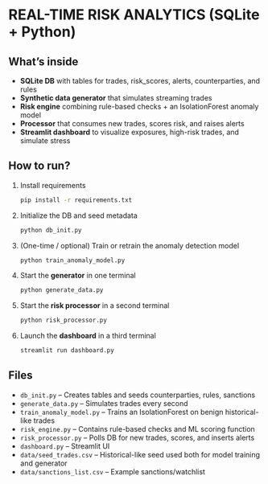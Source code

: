 # REAL-TIME RISK ANALYTICS (SQLite + Python)

## What’s inside
- **SQLite DB** with tables for trades, risk_scores, alerts, counterparties, and rules
- **Synthetic data generator** that simulates streaming trades
- **Risk engine** combining rule-based checks + an IsolationForest anomaly model
- **Processor** that consumes new trades, scores risk, and raises alerts
- **Streamlit dashboard** to visualize exposures, high-risk trades, and simulate stress

## How to run?
1. Install requirements
   ```bash
   pip install -r requirements.txt
   ```

2. Initialize the DB and seed metadata
   ```bash
   python db_init.py
   ```

3. (One-time / optional) Train or retrain the anomaly detection model
   ```bash
   python train_anomaly_model.py
   ```

4. Start the **generator** in one terminal
   ```bash
   python generate_data.py
   ```

5. Start the **risk processor** in a second terminal
   ```bash
   python risk_processor.py
   ```

6. Launch the **dashboard** in a third terminal
   ```bash
   streamlit run dashboard.py
   ```

## Files
- `db_init.py` – Creates tables and seeds counterparties, rules, sanctions
- `generate_data.py` – Simulates trades every second
- `train_anomaly_model.py` – Trains an IsolationForest on benign historical-like trades
- `risk_engine.py` – Contains rule-based checks and ML scoring function
- `risk_processor.py` – Polls DB for new trades, scores, and inserts alerts
- `dashboard.py` – Streamlit UI
- `data/seed_trades.csv` – Historical-like seed used both for model training and generator
- `data/sanctions_list.csv` – Example sanctions/watchlist
